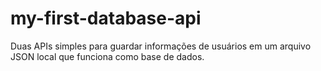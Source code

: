# my-first-database-api
Duas APIs simples para guardar informações de usuários em um arquivo JSON local que funciona como base de dados.
